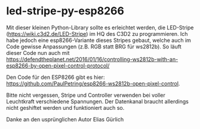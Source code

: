 # led-stripe-py-esp8266
Mit dieser kleinen Python-Library sollte es erleichtet werden, die LED-Stripe (https://wiki.c3d2.de/LED-Stripe) im HQ des C3D2 zu programmieren. Ich habe jedoch eine esp8266-Variante dieses Stripes gebaut, welche auch im Code gewisse Anpassungen (z.B. RGB statt BRG für ws2812b). So läuft dieser Code nun auch mit https://defendtheplanet.net/2016/01/16/controlling-ws2812b-with-an-esp8266-by-open-pixel-control-protocol/

Den Code für den ESP8266 gibt es hier: https://github.com/PaulPetring/esp8266-ws2812b-open-pixel-control.

Bitte nicht vergessen, Stripe und Controller verwenden bei voller Leuchtkraft verschiedene Spannungen. Der Datenkanal braucht allerdings nicht geshiftet werden und funktioniert auch so.

Danke an den usprünglichen Autor Elias Gürlich
 





